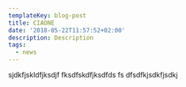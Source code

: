 ```yaml
---
templateKey: blog-post
title: CIAONE
date: '2018-05-22T11:57:52+02:00'
description: Description
tags:
  - news
---
```

sjdkfjskldfjksdjf fksdfskdfjksdfds fs dfsdfkjsdkfjsdkj
